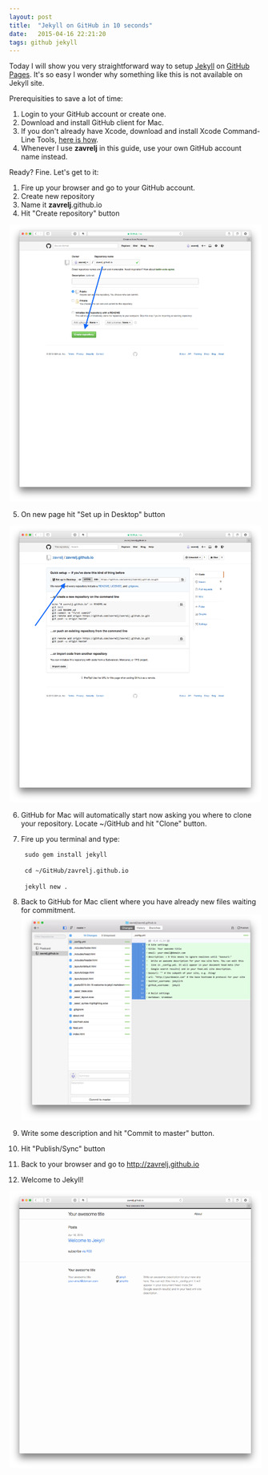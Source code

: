 ```yaml
---
layout: post
title:  "Jekyll on GitHub in 10 seconds"
date:   2015-04-16 22:21:20
tags: github jekyll
---
```


Today I will show you very straightforward way to setup [Jekyll](http://jekyllrb.com) on [GitHub Pages](https://pages.github.com). It's so easy I wonder why something like this is not available on Jekyll site.

Prerequisities to save a lot of time:

1. Login to your GitHub account or create one.
2. Download and install GitHub client for Mac.
3. If you don't already have Xcode, download and install Xcode Command-Line Tools, [here is how](http://railsapps.github.io/xcode-command-line-tools.html).
4. Whenever I use **zavrelj** in this guide, use your own GitHub account name instead.

Ready? Fine. Let's get to it:

1. Fire up your browser and go to your GitHub account.
2. Create new repository
3. Name it **zavrelj**.github.io
4. Hit "Create repository" button

 ![](/assets/jekyll-on-github-in-10-seconds/git-1-2.png)

5. On new page hit "Set up in Desktop" button

 ![](/assets/jekyll-on-github-in-10-seconds/git-2-2.png)

6. GitHub for Mac will automatically start now asking you where to clone your repository. Locate ~/GitHub and hit "Clone" button.

7. Fire up you terminal and type:

        sudo gem install jekyll

        cd ~/GitHub/zavrelj.github.io

        jekyll new .

8. Back to GitHub for Mac client where you have already new files waiting for commitment.       ![](/assets/jekyll-on-github-in-10-seconds/git-4.png)

9. Write some description and hit "Commit to master" button.

10. Hit "Publish/Sync" button

11. Back to your browser and go to http://zavrelj.github.io

12. Welcome to Jekyll!

 ![](/assets/jekyll-on-github-in-10-seconds/git-5.png)
